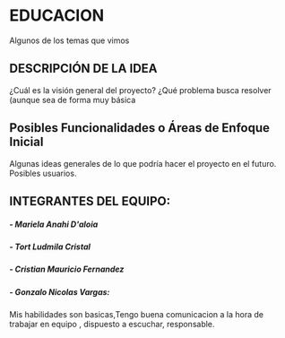 # EDUCACION
</p>
Algunos de los temas que vimos 
</p>
<h2>DESCRIPCIÓN DE LA IDEA</h2>
¿Cuál es la visión general del proyecto? ¿Qué problema busca resolver (aunque sea de forma muy básica
<h2>Posibles Funcionalidades o Áreas de Enfoque Inicial</h2>
Algunas ideas generales de lo que podría hacer el proyecto en el futuro. Posibles usuarios.
<h2>INTEGRANTES DEL EQUIPO:</h2>
</p>
<h5>- Mariela Anahi D'aloia</h5>
</p>
<h5>- Tort Ludmila Cristal</h5>
</p>
<h5>- Cristian Mauricio Fernandez</h5>
</p>
<h5>- Gonzalo Nicolas Vargas:</h5>
Mis habilidades son basicas,Tengo buena comunicacion a la hora de trabajar en equipo , dispuesto a escuchar, responsable.
</p>
